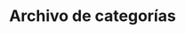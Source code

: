---
title: Archivo de categorías
layout: categories
permalink: /categories/
show_excerpts: true
entries_layout: list
---